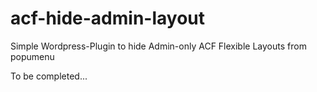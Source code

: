 # acf-hide-admin-layout
Simple Wordpress-Plugin to hide Admin-only ACF Flexible Layouts from popumenu

To be completed...

